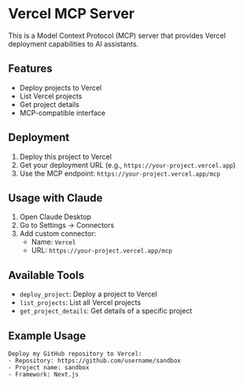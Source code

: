 # Vercel MCP Server

This is a Model Context Protocol (MCP) server that provides Vercel deployment capabilities to AI assistants.

## Features

- Deploy projects to Vercel
- List Vercel projects
- Get project details
- MCP-compatible interface

## Deployment

1. Deploy this project to Vercel
2. Get your deployment URL (e.g., `https://your-project.vercel.app`)
3. Use the MCP endpoint: `https://your-project.vercel.app/mcp`

## Usage with Claude

1. Open Claude Desktop
2. Go to Settings → Connectors
3. Add custom connector:
   - Name: `Vercel`
   - URL: `https://your-project.vercel.app/mcp`

## Available Tools

- `deploy_project`: Deploy a project to Vercel
- `list_projects`: List all Vercel projects
- `get_project_details`: Get details of a specific project

## Example Usage

```
Deploy my GitHub repository to Vercel:
- Repository: https://github.com/username/sandbox
- Project name: sandbox
- Framework: Next.js
```